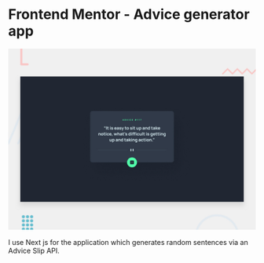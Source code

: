 # Frontend Mentor - Advice generator app

![Design preview for the Advice generator app coding challenge](./design/desktop-preview.jpg)

I use Next js for the application which generates random sentences via an Advice Slip API.
